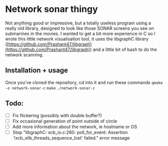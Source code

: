 # Network sonar thingy

Not anything good or impressive, but a totally useless program using a really old library, designed to look like those SONAR screens you see on submarines in the movies.
I wanted to get a bit more experience in C so I wrote this little network visualisation tool, it uses the libgraphC library ([https://github.com/Prashant47/libgraph](https://github.com/Prashant47/libgraph)) and a little bit of bash to do the network scanning.

## Installation + usage
Once you've cloned the repository, cd into it and run these commands
`qmake -o network-sonar-c`
`make`
`./network-sonar-c`

## Todo:
 - [ ] Fix flickering (possibly with double buffer?)
 - [ ] Fix occasional generation of point outside of circle
 - [ ]  Add more information about the network, ie hostname or OS
 - [ ] Stop "libgraphC: xcb_io.c:260: poll_for_event: Assertion `!xcb_xlib_threads_sequence_lost' failed." error message
